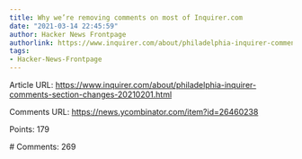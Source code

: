 ```yaml
---
title: Why we’re removing comments on most of Inquirer.com
date: "2021-03-14 22:45:59"
author: Hacker News Frontpage
authorlink: https://www.inquirer.com/about/philadelphia-inquirer-comments-section-changes-20210201.html
tags:
- Hacker-News-Frontpage
---
```


<p>Article URL: <a href="https://www.inquirer.com/about/philadelphia-inquirer-comments-section-changes-20210201.html">https://www.inquirer.com/about/philadelphia-inquirer-comments-section-changes-20210201.html</a></p>
<p>Comments URL: <a href="https://news.ycombinator.com/item?id=26460238">https://news.ycombinator.com/item?id=26460238</a></p>
<p>Points: 179</p>
<p># Comments: 269</p>
